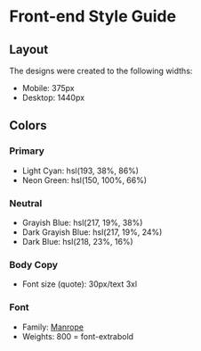 # Front-end Style Guide

## Layout

The designs were created to the following widths:

- Mobile: 375px
- Desktop: 1440px

## Colors

### Primary

- Light Cyan: hsl(193, 38%, 86%)
- Neon Green: hsl(150, 100%, 66%)

### Neutral

- Grayish Blue: hsl(217, 19%, 38%)
- Dark Grayish Blue: hsl(217, 19%, 24%)
- Dark Blue: hsl(218, 23%, 16%)

### Body Copy

- Font size (quote): 30px/text 3xl

### Font

- Family: [Manrope](https://fonts.google.com/specimen/Manrope)
- Weights: 800 = font-extrabold
